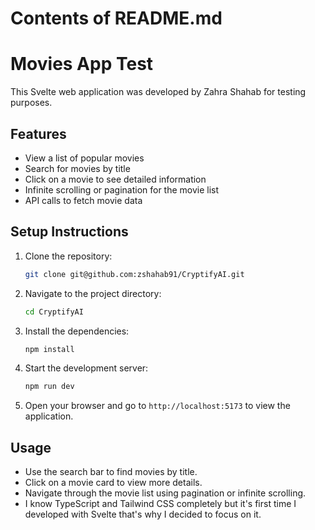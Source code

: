 # Contents of README.md

# Movies App Test

 This Svelte web application was developed by Zahra Shahab for testing purposes.

## Features

- View a list of popular movies
- Search for movies by title
- Click on a movie to see detailed information
- Infinite scrolling or pagination for the movie list
- API calls to fetch movie data

## Setup Instructions

1. Clone the repository:
   ```bash
   git clone git@github.com:zshahab91/CryptifyAI.git
   ```

2. Navigate to the project directory:
   ```bash
   cd CryptifyAI
   ```

3. Install the dependencies:
   ```bash
   npm install
   ```

4. Start the development server:
   ```bash
   npm run dev
   ```

5. Open your browser and go to `http://localhost:5173` to view the application.

## Usage

- Use the search bar to find movies by title.
- Click on a movie card to view more details.
- Navigate through the movie list using pagination or infinite scrolling.
- I know TypeScript and Tailwind CSS completely but it's first time I developed with Svelte that's why I decided to focus on it.

